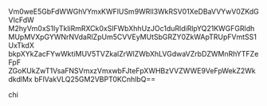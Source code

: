 Vm0weE5GbFdWWGhVYmxKWFlUSm9WRll3WkRSV01XeDBaVVYwV0ZKdGVIcFdW
M2hyVm0xS1IyTkliRmRXCk0xSlFWbXhhUzJOc1duRldiRlpYQ21KWGFGRldh
MUpMVXpGYWNrNVdaRlZpUm5CVVEyMUtSbGRZY0ZkWApTRUpFVmtSS1UxTkdX
bkpXYkZacFYwWktiMUV5TVZkalZrWlZWbXhLVGdwaVZrbDZWMnRhYTFZeFpF
ZGoKUkZwT1VsaFNSVmxzVmxwbFJteFpXWHBzVVZWWE9VeFpWekZ2WkdkdlMx
bFlVakVLQ25GM2VBPT0KCnhlbQ==

chi